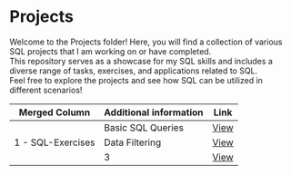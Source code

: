 # Projects

Welcome to the Projects folder! Here, you will find a collection of various SQL projects that I am working on or have completed.  
This repository serves as a showcase for my SQL skills and includes a diverse range of tasks, exercises, and applications related to SQL.  
Feel free to explore the projects and see how SQL can be utilized in different scenarios!


| Merged Column       | Additional information                              | Link                                         |
|---------------------|-----------------------------------------------------|----------------------------------------------|
|                     | Basic SQL Queries                                   | [View](sql_simulator_basic_sql_queries.md)   |
| 1 -  SQL-Exercises  | Data Filtering                                      | [View](sql_simulator_data_filtering.md)      |
|                     | 3                                                   | [View](sql_simulator_data_filtering.md)      |
